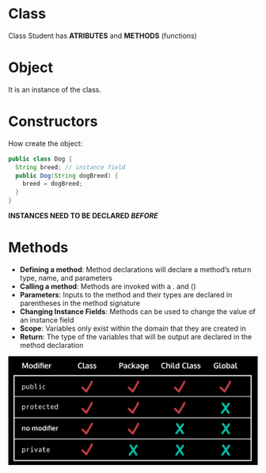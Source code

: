 # Class

Class Student has **ATRIBUTES** and **METHODS** (functions)

# Object

It is an instance of the class.

# Constructors

How create the object:

```java
public class Dog {
  String breed; // instance field
  public Dog(String dogBreed) {
    breed = dogBreed;
  }
}
```

**INSTANCES NEED TO BE DECLARED _BEFORE_**

# Methods

- **Defining a method**: Method declarations will declare a method’s return type, name, and parameters
- **Calling a method**: Methods are invoked with a . and ()
- **Parameters**: Inputs to the method and their types are declared in parentheses in the method signature
- **Changing Instance Fields**: Methods can be used to change the value of an instance field
- **Scope**: Variables only exist within the domain that they are created in
- **Return**: The type of the variables that will be output are declared in the method declaration

![Modifiers](./img/modifiers.png)
